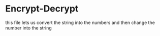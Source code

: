 # Encrypt-Decrypt
this file lets us convert the string into the numbers 
and then change the number into the string
